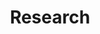 ---
title: Research
cms_exclude: true

# View.
# Choose a native or custom view. For our custom community view set:
view: community/compact-card
columns: 2
filter: false

# Optional header image (relative to `static/media/` folder).
# banner:
#  caption: ''
#  image: ''

type: page
---